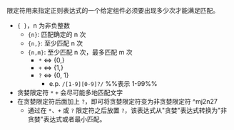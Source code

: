 限定符用来指定正则表达式的一个给定组件必须要出现多少次才能满足匹配。
- `{ }`，n 为非负整数
	- `{n}`: 匹配确定的 n 次
	- `{n,}`: 至少匹配 n 次
	- `{n,m}`: 至少匹配 n 次，最多匹配 m 次
		- `*` <=> {0,}
		- `+` <=> {1,}
		- `?` <=> {0, 1}
			- e.p. `/[1-9][0-9]?/` %%表示 1-99%%
- 贪婪限定符 `*` `+` 会尽可能多地匹配文字
- 在贪婪限定符后面加上 `?`，即可将贪婪限定符变为非贪婪限定符 ^mj2n27
	- 通过在 `*`、`+` 或 `?` 限定符之后放置 `?`，该表达式从"贪婪"表达式转换为"非贪婪"表达式或者最小匹配。